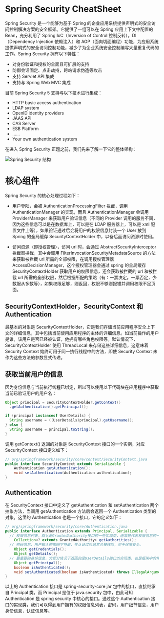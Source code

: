 # Spring Security CheatSheet

Spring Security 是一个能够为基于 Spring 的企业应用系统提供声明式的安全访问控制解决方案的安全框架。它提供了一组可以在 Spring 应用上下文中配置的 Bean，充分利用了 Spring IoC（Inversion of Control 控制反转），DI（Dependency Injection 依赖注入）和 AOP（面向切面编程）功能，为应用系统提供声明式的安全访问控制功能，减少了为企业系统安全控制编写大量重复代码的工作。Spring Security 拥有以下特性：

- 对身份验证和授权的全面且可扩展的支持
- 防御会话固定、点击劫持，跨站请求伪造等攻击
- 支持 Servlet API 集成
- 支持与 Spring Web MVC 集成

目前 Spring Security 5 支持与以下技术进行集成：

- HTTP basic access authentication
- LDAP system
- OpenID identity providers
- JAAS API
- CAS Server
- ESB Platform
- ……
- Your own authentication system

在进入 Spring Security 正题之前，我们先来了解一下它的整体架构：

![Spring Security 结构](https://s3.ax1x.com/2021/02/24/yOxiJe.png)

# 核心组件

Spring Security 的核心处理过程如下：

- 用户登陆，会被 AuthenticationProcessingFilter 拦截，调用 AuthenticationManager 的实现，而且 AuthenticationManager 会调用 ProviderManager 来获取用户验证信息（不同的 Provider 调用的服务不同，因为这些信息可以是在数据库上，可以是在 LDAP 服务器上，可以是 xml 配置文件上等），如果验证通过后会将用户的权限信息封装一个 User 放到 Spring 的全局缓存 SecurityContextHolder 中，以备后面访问资源时使用。

- 访问资源（即授权管理），访问 url 时，会通过 AbstractSecurityInterceptor 拦截器拦截，其中会调用 FilterInvocationSecurityMetadataSource 的方法来获取被拦截 url 所需的全部权限，在调用授权管理器 AccessDecisionManager，这个授权管理器会通过 spring 的全局缓存 SecurityContextHolder 获取用户的权限信息，还会获取被拦截的 url 和被拦截 url 所需的全部权限，然后根据所配的策略（有：一票决定，一票否定，少数服从多数等），如果权限足够，则返回，权限不够则报错并调用权限不足页面。

## SecurityContextHolder，SecurityContext 和 Authentication

最基本的对象是 SecurityContextHolder，它是我们存储当前应用程序安全上下文的详细信息，其中包括当前使用应用程序的主体的详细信息。如当前操作的用户是谁，该用户是否已经被认证，他拥有哪些角色权限等。默认情况下，SecurityContextHolder 使用 ThreadLocal 来存储这些详细信息，这意味着 Security Context 始终可用于同一执行线程中的方法，即使 Security Context 未作为这些方法的参数显式传递。

## 获取当前用户的信息

因为身份信息与当前执行线程已绑定，所以可以使用以下代码块在应用程序中获取当前已验证用户的用户名：

```java
Object principal = SecurityContextHolder.getContext()
  .getAuthentication().getPrincipal();

if (principal instanceof UserDetails) {
  String username = ((UserDetails)principal).getUsername();
} else {
  String username = principal.toString();
}
```

调用 getContext() 返回的对象是 SecurityContext 接口的一个实例，对应 SecurityContext 接口定义如下：

```java
// org/springframework/security/core/context/SecurityContext.java
public interface SecurityContext extends Serializable {
	Authentication getAuthentication();
	void setAuthentication(Authentication authentication);
}
```

## Authentication

在 SecurityContext 接口中定义了 getAuthentication 和 setAuthentication 两个抽象方法，当调用 getAuthentication 方法后会返回一个 Authentication 类型的对象，这里的 Authentication 也是一个接口，它的定义如下：

```java
// org/springframework/security/core/Authentication.java
public interface Authentication extends Principal, Serializable {
  // 权限信息列表，默认是GrantedAuthority接口的一些实现类，通常是代表权限信息的一系列字符串。
	Collection<? extends GrantedAuthority> getAuthorities();
  // 密码信息，用户输入的密码字符串，在认证过后通常会被移除，用于保障安全。
	Object getCredentials();
	Object getDetails();
  // 最重要的身份信息，大部分情况下返回的是UserDetails接口的实现类，也是框架中的常用接口之一。
	Object getPrincipal();
	boolean isAuthenticated();
	void setAuthenticated(boolean isAuthenticated) throws IllegalArgumentException;
}
```

以上的 Authentication 接口是 spring-security-core jar 包中的接口，直接继承自 Principal 类，而 Principal 是位于 java.security 包中，由此可知 Authentication 是 spring security 中核心的接口。通过这个 Authentication 接口的实现类，我们可以得到用户拥有的权限信息列表，密码，用户细节信息，用户身份信息，认证信息等。
